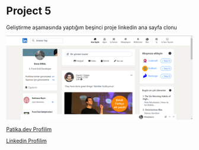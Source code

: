 # Project 5
Geliştirme aşamasında yaptığım beşinci proje linkedin ana sayfa clonu

![Ödev Görseli](/img/1.png)

<!-- LİNK -->
[Patika.dev Profilim](https://app.patika.dev/emresiral)

[Linkedin Profilim](https://www.linkedin.com/in/emre-siral-32009023a/)